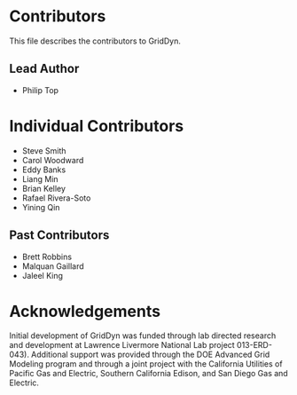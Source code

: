 # Contributors

This file describes the contributors to GridDyn.

## Lead Author

- Philip Top

# Individual Contributors

- Steve Smith
- Carol Woodward
- Eddy Banks
- Liang Min
- Brian Kelley
- Rafael Rivera-Soto
- Yining Qin

## Past Contributors

- Brett Robbins
- Malquan Gaillard
- Jaleel King

# Acknowledgements

Initial development of GridDyn was funded through lab directed research and development at Lawrence Livermore National Lab project 013-ERD-043). Additional support was provided through the DOE Advanced Grid Modeling program and through a joint project with the California Utilities of Pacific Gas and Electric, Southern California Edison, and San Diego Gas and Electric.